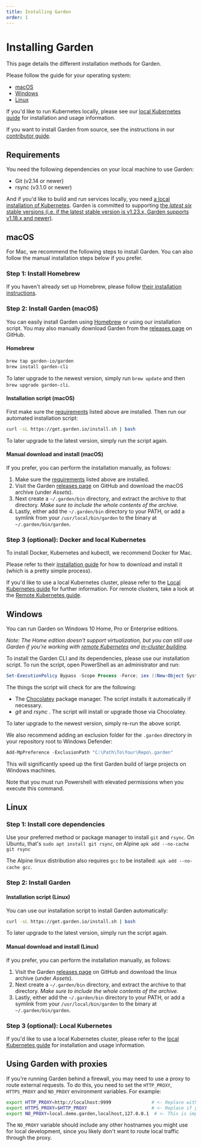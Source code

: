 ```yaml
---
title: Installing Garden
order: 1
---
```


# Installing Garden

This page details the different installation methods for Garden.

Please follow the guide for your operating system:

- [macOS](#macos)
- [Windows](#windows)
- [Linux](#linux)

If you'd like to run Kubernetes locally, please see our [local Kubernetes guide](../k8s-plugins/local-k8s/install.md)
for installation and usage information.

If you want to install Garden from source, see the instructions in our [contributor guide](https://github.com/garden-io/garden/tree/main/CONTRIBUTING.md).

## Requirements

You need the following dependencies on your local machine to use Garden:

- Git (v2.14 or newer)
- rsync (v3.1.0 or newer)

And if you'd like to build and run services locally, you need [a local installation of Kubernetes](https://kubernetes.io/docs/tutorials/hello-minikube/). Garden is committed to supporting [the _latest six_ stable versions (i.e. if the latest stable version is v1.23.x, Garden supports v1.18.x and newer)](https://kubernetes.io/releases/).

## macOS

For Mac, we recommend the following steps to install Garden. You can also follow the manual installation
steps below if you prefer.

### Step 1: Install Homebrew

If you haven't already set up Homebrew, please follow [their installation instructions](https://brew.sh/).

### Step 2: Install Garden (macOS)

You can easily install Garden using [Homebrew](https://brew.sh) or using our installation script. You may also
manually download Garden from the [releases page](https://github.com/garden-io/garden/releases) on GitHub.

#### Homebrew

```sh
brew tap garden-io/garden
brew install garden-cli
```

To later upgrade to the newest version, simply run `brew update` and then `brew upgrade garden-cli`.

#### Installation script (macOS)

First make sure the [requirements](#requirements) listed above are installed. Then run our automated installation script:

```sh
curl -sL https://get.garden.io/install.sh | bash
```

To later upgrade to the latest version, simply run the script again.

#### Manual download and install (macOS)

If you prefer, you can perform the installation manually, as follows:

1. Make sure the [requirements](#requirements) listed above are installed.
2. Visit the Garden [releases page](https://github.com/garden-io/garden/releases) on GitHub and download the macOS archive (under _Assets_).
3. Next create a `~/.garden/bin` directory, and extract the archive to that directory. _Make sure to include the whole contents of the archive._
4. Lastly, either add the `~/.garden/bin` directory to your PATH, or add a symlink from your `/usr/local/bin/garden` to the binary at `~/.garden/bin/garden`.

### Step 3 (optional): Docker and local Kubernetes

To install Docker, Kubernetes and kubectl, we recommend Docker for Mac.

Please refer to their [installation guide](https://docs.docker.com/engine/installation/) for how to download and install it (which is a pretty simple process).

If you'd like to use a local Kubernetes cluster, please refer to the [Local Kubernetes guide](../k8s-plugins/local-k8s/README.md)
for further information. For remote clusters, take a look at the [Remote Kubernetes guide](../k8s-plugins/remote-k8s/README.md).

## Windows

You can run Garden on Windows 10 Home, Pro or Enterprise editions.

_Note: The Home edition doesn't support virtualization, but you can still use Garden if you're working with [remote Kubernetes](../k8s-plugins/remote-k8s/README.md) and [in-cluster building](../k8s-plugins/advanced/in-cluster-building.md)._

To install the Garden CLI and its dependencies, please use our installation script. To run the script, open PowerShell as an administrator and run:

```PowerShell
Set-ExecutionPolicy Bypass -Scope Process -Force; iex ((New-Object System.Net.WebClient).DownloadString('https://raw.githubusercontent.com/garden-io/garden/main/support/install.ps1'))
```

The things the script will check for are the following:

- The [Chocolatey](https://chocolatey.org) package manager. The script installs it automatically if necessary.
- _git_ and _rsync_ . The script will install or upgrade those via Chocolatey.

To later upgrade to the newest version, simply re-run the above script.

We also recommend adding an exclusion folder for the `.garden` directory in your repository root to Windows Defender:

```powershell
Add-MpPreference -ExclusionPath "C:\Path\To\Your\Repo\.garden"
```

This will significantly speed up the first Garden build of large projects on Windows machines.

Note that you must run Powershell with elevated permissions when you execute this command.

## Linux

### Step 1: Install core dependencies

Use your preferred method or package manager to install `git` and `rsync`. On Ubuntu, that's `sudo apt install git rsync`, on Alpine `apk add --no-cache git rsync`

The Alpine linux distribution also requires `gcc` to be installed: `apk add --no-cache gcc`.

### Step 2: Install Garden

#### Installation script (Linux)

You can use our installation script to install Garden automatically:

```sh
curl -sL https://get.garden.io/install.sh | bash
```

To later upgrade to the latest version, simply run the script again.

#### Manual download and install (Linux)

If you prefer, you can perform the installation manually, as follows:

1. Visit the Garden [releases page](https://github.com/garden-io/garden/releases) on GitHub and download the linux archive (under _Assets_).
2. Next create a `~/.garden/bin` directory, and extract the archive to that directory. _Make sure to include the whole contents of the archive._
3. Lastly, either add the `~/.garden/bin` directory to your PATH, or add a symlink from your `/usr/local/bin/garden` to the binary at `~/.garden/bin/garden`.

### Step 3 (optional): Local Kubernetes

If you'd like to use a local Kubernetes cluster, please refer to the [local Kubernetes guide](../k8s-plugins/local-k8s/README.md)
for installation and usage information.

## Using Garden with proxies

If you're running Garden behind a firewall, you may need to use a proxy to route external requests. To do this,
you need to set the `HTTP_PROXY`, `HTTPS_PROXY` and `NO_PROXY` environment variables. For example:

```sh
export HTTP_PROXY=http://localhost:9999               # <- Replace with your proxy address.
export HTTPS_PROXY=$HTTP_PROXY                        # <- Replace if you use a separate proxy for HTTPS.
export NO_PROXY=local.demo.garden,localhost,127.0.0.1  # <- This is important! See below.
```

The `NO_PROXY` variable should include any other hostnames you might use for local development, since you likely
don't want to route local traffic through the proxy.

